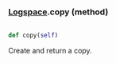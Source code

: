 ### [Logspace](Logspace.md).copy (method)


```py

def copy(self)

```



Create and return a copy.

